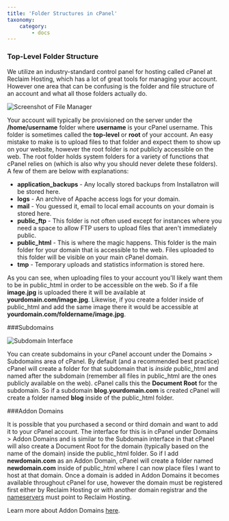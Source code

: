 ```yaml
---
title: 'Folder Structures in cPanel'
taxonomy:
    category:
        - docs
---
```


### Top-Level Folder Structure

We utilize an industry-standard control panel for hosting called cPanel at Reclaim Hosting, which has a lot of great tools for managing your account. However one area that can be confusing is the folder and file structure of an account and what all those folders actually do.

![Screenshot of File Manager](http://i.imgur.com/baxKI65.png)

Your account will typically be provisioned on the server under the **/home/username** folder where **username** is your cPanel username. This folder is sometimes called the **top-level** or **root** of your account. An easy mistake to make is to upload files to that folder and expect them to show up on your website, however the root folder is *not* publicly accessible on the web. The root folder holds system folders for a variety of functions that cPanel relies on (which is also why you should never delete these folders). A few of them are below with explanations:

*  **application_backups** - Any locally stored backups from Installatron will be stored here.
*  **logs** - An archive of Apache access logs for your domain.
*  **mail** - You guessed it, email to local email accounts on your domain is stored here.
*  **public_ftp** - This folder is not often used except for instances where you need a space to allow FTP users to upload files that aren't immediately public.
*  **public_html** - This is where the magic happens. This folder is the main folder for your domain that is accessible to the web. Files uploaded to this folder will be visible on your main cPanel domain.
*  **tmp** - Temporary uploads and statistics information is stored here.

As you can see, when uploading files to your account you'll likely want them to be in public\_html in order to be accessible on the web. So if a file **image.jpg** is uploaded there it will be available at **yourdomain.com/image.jpg**. Likewise, if you create a folder inside of public_html and add the same image there it would be accessible at **yourdomain.com/foldername/image.jpg**. 

###Subdomains

![Subdomain Interface](http://i.imgur.com/QtMkogO.png)

You can create subdomains in your cPanel account under the Domains > Subdomains area of cPanel. By default (and a recommended best practice) cPanel will create a folder for that subdomain that is *inside* public\_html and named after the subdomain (remember all files in public\_html are the ones publicly available on the web). cPanel calls this the **Document Root** for the subdomain. So if a subdomain **blog.yourdomain.com** is created cPanel will create a folder named **blog** inside of the public_html folder.

###Addon Domains

It is possible that you purchased a second or third domain and want to add it to your cPanel account. The interface for this is in cPanel under Domains > Addon Domains and is similar to the Subdomain interface in that cPanel will also create a Document Root for the domain (typically based on the name of the domain) inside the public\_html folder. So if I add **newdomain.com** as an Addon Domain, cPanel will create a folder named **newdomain.com** inside of public_html where I can now place files I want to host at that domain. Once a domain is added in Addon Domains it becomes available throughout cPanel for use, however the domain must be registered first either by Reclaim Hosting or with another domain registrar and the [nameservers](http://docs.reclaimhosting.com/Miscellaneous/Nameservers/) must point to Reclaim Hosting.

Learn more about Addon Domains [here](http://docs.reclaimhosting.com/Domain-Management/Addon-Domains/).
